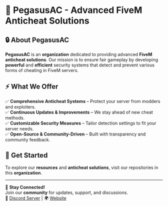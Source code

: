 # 🚀 PegasusAC - Advanced FiveM Anticheat Solutions

## 🔒 About PegasusAC
**PegasusAC** is an **organization** dedicated to providing advanced **FiveM anticheat solutions**. Our mission is to ensure fair gameplay by developing **powerful** and **efficient** security systems that detect and prevent various forms of cheating in FiveM servers.

## ⚡ What We Offer
✅ **Comprehensive Anticheat Systems** – Protect your server from modders and exploiters.  
✅ **Continuous Updates & Improvements** – We stay ahead of new cheat methods.  
✅ **Customizable Security Measures** – Tailor detection settings to fit your server needs.  
✅ **Open-Source & Community-Driven** – Built with transparency and community feedback.  

## 📌 Get Started
To explore our **resources** and **anticheat solutions**, visit our repositories in this **organization**.

---

📌 **Stay Connected!**  
Join our **community** for updates, support, and discussions.  
🔗 [Discord Server](https://discord.gg/pegasusac) | 🌍 [Website](https://www.pegasusac.net)
